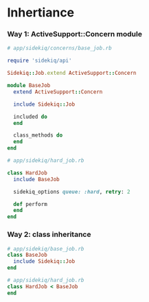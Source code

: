 # Inhertiance

### Way 1: ActiveSupport::Concern module
```rb
# app/sidekiq/concerns/base_job.rb

require 'sidekiq/api'

Sidekiq::Job.extend ActiveSupport::Concern

module BaseJob
  extend ActiveSupport::Concern

  include Sidekiq::Job

  included do
  end

  class_methods do
  end
end

# app/sidekiq/hard_job.rb

class HardJob
  include BaseJob

  sidekiq_options queue: :hard, retry: 2

  def perform
  end
end
```

### Way 2: class inheritance
```rb
# app/sidekiq/base_job.rb
class BaseJob
  include Sidekiq::Job
end

# app/sidekiq/hard_job.rb
class HardJob < BaseJob
end
```
